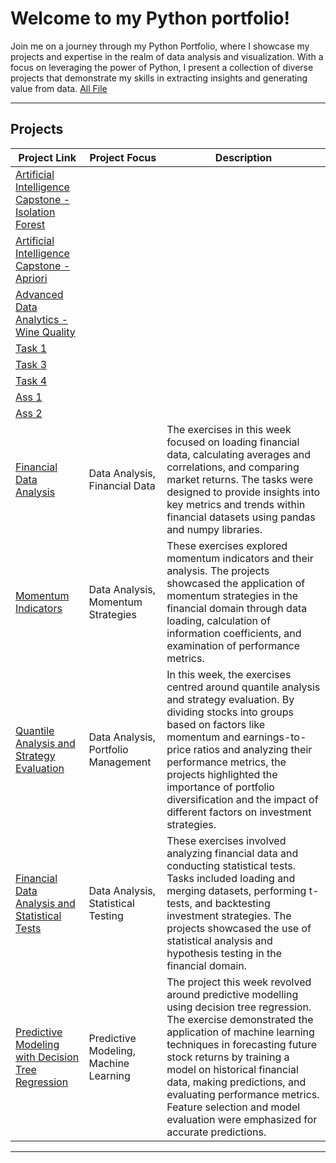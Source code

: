 # Welcome to my Python portfolio!
Join me on a journey through my Python Portfolio, where I showcase my projects and expertise in the realm of data analysis and visualization. With a focus on leveraging the power of Python, I present a collection of diverse projects that demonstrate my skills in extracting insights and generating value from data. [All File](https://drive.google.com/drive/folders/1xeRbBTTlC5fgg6mCHbIBiXvfWdLoEACO?usp=sharing)

---
## Projects

| Project Link | Project Focus | Description |
|--------------|---------------|-------------|
| [Artificial Intelligence Capstone - Isolation Forest](https://colab.research.google.com/drive/1ndBlsvQXI5gdzdWQGDjD1Z9DNMAeX91X?usp=sharing) |  |  |
| [Artificial Intelligence Capstone - Apriori](https://colab.research.google.com/drive/1FbB2AdVLi72MOtoaT0XORRzYxzfee5YP?usp=sharing) |  |  |
| [Advanced Data Analytics - Wine Quality](https://colab.research.google.com/drive/1VHw0KAdTXJCYDtPK6TdNBeF_oDAbjifn?usp=sharing) |  |  |
| [Task 1](https://colab.research.google.com/drive/1xNh5bgJZz-3u50Q-e0LquTD8oehMJX5G) |  |  |
| [Task 3](https://colab.research.google.com/drive/1X3MqwI550VbUvPOn0u6Zkx_X3nMG8Lm2) |  |  |
| [Task 4](https://colab.research.google.com/drive/1jCI2UD7egXU3xBujJgmzaDKlRiRP23_J?usp=sharing) |  |  |
| [Ass 1](https://colab.research.google.com/drive/1hFkIaVYeagi_uMEyi1ag1tHPk-MRUv4O) |  |  |
| [Ass 2](https://colab.research.google.com/drive/1v8XjgoSFh7BP_RpDpJkMQZaDoIDk_1ek) |  |  |
| [Financial Data Analysis](https://colab.research.google.com/drive/1fuU3B29-i5q5fFUVia36pAR4Zgo2nX7s) | Data Analysis, Financial Data | The exercises in this week focused on loading financial data, calculating averages and correlations, and comparing market returns. The tasks were designed to provide insights into key metrics and trends within financial datasets using pandas and numpy libraries. |
| [Momentum Indicators](https://colab.research.google.com/drive/1eNuF-stLEhPjI6XROjtQFsZHoRwoYys0) | Data Analysis, Momentum Strategies | These exercises explored momentum indicators and their analysis. The projects showcased the application of momentum strategies in the financial domain through data loading, calculation of information coefficients, and examination of performance metrics. |
| [Quantile Analysis and Strategy Evaluation](https://colab.research.google.com/drive/13FBX-IWqX3Lznw06zP0QiBDSeb-SU7qq) | Data Analysis, Portfolio Management | In this week, the exercises centred around quantile analysis and strategy evaluation. By dividing stocks into groups based on factors like momentum and earnings-to-price ratios and analyzing their performance metrics, the projects highlighted the importance of portfolio diversification and the impact of different factors on investment strategies. |
| [Financial Data Analysis and Statistical Tests](https://colab.research.google.com/drive/15yt8l5mxciLP91RbdGnnyFcyj0uUtG24) | Data Analysis, Statistical Testing | These exercises involved analyzing financial data and conducting statistical tests. Tasks included loading and merging datasets, performing t-tests, and backtesting investment strategies. The projects showcased the use of statistical analysis and hypothesis testing in the financial domain. |
| [Predictive Modeling with Decision Tree Regression](https://colab.research.google.com/drive/1Wp1o4qJ6XSnLxehdsTPi2fbUwtcmixPG) | Predictive Modeling, Machine Learning | The project this week revolved around predictive modelling using decision tree regression. The exercise demonstrated the application of machine learning techniques in forecasting future stock returns by training a model on historical financial data, making predictions, and evaluating performance metrics. Feature selection and model evaluation were emphasized for accurate predictions. |

---


